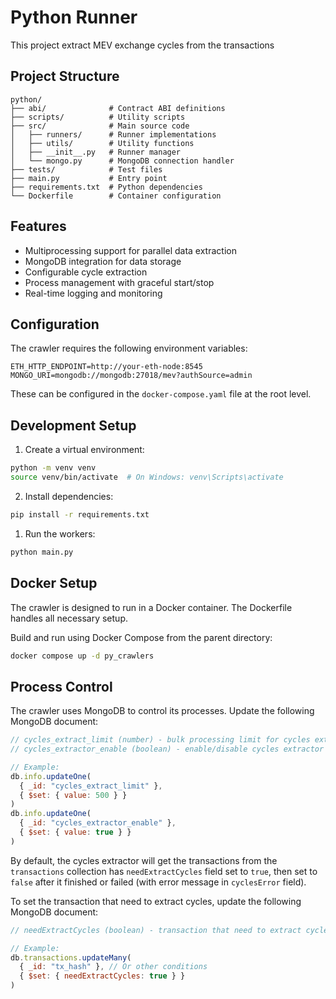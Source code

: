 # Python Runner
This project extract MEV exchange cycles from the transactions

## Project Structure

```
python/
├── abi/              # Contract ABI definitions
├── scripts/          # Utility scripts
├── src/              # Main source code
│   ├── runners/      # Runner implementations
│   ├── utils/        # Utility functions
│   ├── __init__.py   # Runner manager
│   └── mongo.py      # MongoDB connection handler
├── tests/            # Test files
├── main.py           # Entry point
├── requirements.txt  # Python dependencies
└── Dockerfile        # Container configuration
```

## Features

- Multiprocessing support for parallel data extraction
- MongoDB integration for data storage
- Configurable cycle extraction
- Process management with graceful start/stop
- Real-time logging and monitoring

## Configuration

The crawler requires the following environment variables:
```
ETH_HTTP_ENDPOINT=http://your-eth-node:8545
MONGO_URI=mongodb://mongodb:27018/mev?authSource=admin
```

These can be configured in the `docker-compose.yaml` file at the root level.

## Development Setup

1. Create a virtual environment:
```bash
python -m venv venv
source venv/bin/activate  # On Windows: venv\Scripts\activate
```

2. Install dependencies:
```bash
pip install -r requirements.txt
```

1. Run the workers:
```bash
python main.py
```

## Docker Setup

The crawler is designed to run in a Docker container. The Dockerfile handles all necessary setup.

Build and run using Docker Compose from the parent directory:
```bash
docker compose up -d py_crawlers
```

## Process Control

The crawler uses MongoDB to control its processes. Update the following MongoDB document:

```js
// cycles_extract_limit (number) - bulk processing limit for cycles extractor
// cycles_extractor_enable (boolean) - enable/disable cycles extractor

// Example:
db.info.updateOne(
  { _id: "cycles_extract_limit" },
  { $set: { value: 500 } }
)
db.info.updateOne(
  { _id: "cycles_extractor_enable" },
  { $set: { value: true } }
)
```

By default, the cycles extractor will get the transactions from the `transactions` collection has `needExtractCycles` field set to `true`, then set to `false` after it finished or failed (with error message in `cyclesError` field).

To set the transaction that need to extract cycles, update the following MongoDB document:

```js
// needExtractCycles (boolean) - transaction that need to extract cycles

// Example:
db.transactions.updateMany(
  { _id: "tx_hash" }, // Or other conditions
  { $set: { needExtractCycles: true } }
)
```
